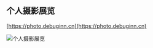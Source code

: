 ## 个人摄影展览

[https://photo.debuginn.cn](https://photo.debuginn.cn)

![个人摄影展览](https://image.debuginn.cn/202303120022146.jpg)